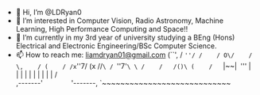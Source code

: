 - 👋 Hi, I’m @LDRyan0
- 👀 I’m interested in Computer Vision, Radio Astronomy, Machine Learning, High Performance Computing and Space!!
- 🌱 I’m currently in my 3rd year of university studying a BEng (Hons) Electrical and Electronic Engineering/BSc Computer Science.
- 📫 How to reach me: liamdryan01@gmail.com 
             (``',
            / `''/
           /    /
        O\/    /
        \,    /
        (    /
       /x`''7/
      (x   //`\
     / `''7'`\ \
    /    /   /()\
   (    /   `|~~|`
    `'''     |  |
             |  |
             |  |
             |  |
             |  |
           /`    `\
 ,-------'`        `'-------,
`~~~~~~~~~~~~~~~~~~~~~~~~~~~~
